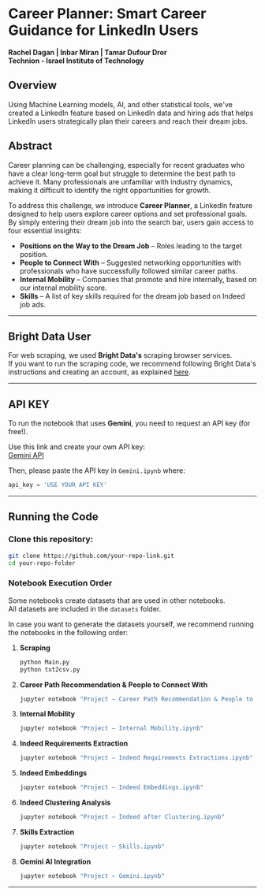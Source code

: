 # Career Planner: Smart Career Guidance for LinkedIn Users  

**Rachel Dagan | Inbar Miran | Tamar Dufour Dror**  
**Technion - Israel Institute of Technology**  

## Overview  
Using Machine Learning models, AI, and other statistical tools, we've created a LinkedIn feature based on LinkedIn data and hiring ads that helps LinkedIn users strategically plan their careers and reach their dream jobs.  

## Abstract  
Career planning can be challenging, especially for recent graduates who have a clear long-term goal but struggle to determine the best path to achieve it. Many professionals are unfamiliar with industry dynamics, making it difficult to identify the right opportunities for growth.  

To address this challenge, we introduce **Career Planner**, a LinkedIn feature designed to help users explore career options and set professional goals. By simply entering their dream job into the search bar, users gain access to four essential insights:  

- **Positions on the Way to the Dream Job** – Roles leading to the target position.  
- **People to Connect With** – Suggested networking opportunities with professionals who have successfully followed similar career paths.  
- **Internal Mobility** – Companies that promote and hire internally, based on our internal mobility score.  
- **Skills** – A list of key skills required for the dream job based on Indeed job ads.  

---

## Bright Data User  
For web scraping, we used **Bright Data's** scraping browser services.  
If you want to run the scraping code, we recommend following Bright Data's instructions and creating an account, as explained [here](https://docs.brightdata.com/scraping-automation/scraping-browser/introduction).  

---

## API KEY  
To run the notebook that uses **Gemini**, you need to request an API key (for free!).  

Use this link and create your own API key:  
[Gemini API](https://ai.google.dev/)  

Then, please paste the API key in `Gemini.ipynb` where:  

```python
api_key = 'USE YOUR API KEY'
```

---

## Running the Code  

### Clone this repository:  
```bash
git clone https://github.com/your-repo-link.git
cd your-repo-folder
```

### Notebook Execution Order  
Some notebooks create datasets that are used in other notebooks.  
All datasets are included in the `datasets` folder.  

In case you want to generate the datasets yourself, we recommend running the notebooks in the following order:  

1. **Scraping**  
   ```bash
   python Main.py
   python txt2csv.py
   ```
   
2. **Career Path Recommendation & People to Connect With**  
   ```bash
   jupyter notebook "Project – Career Path Recommendation & People to Connect With.ipynb"
   ```

3. **Internal Mobility**  
   ```bash
   jupyter notebook "Project – Internal Mobility.ipynb"
   ```

4. **Indeed Requirements Extraction**  
   ```bash
   jupyter notebook "Project – Indeed Requirements Extractions.ipynb"
   ```

5. **Indeed Embeddings**  
   ```bash
   jupyter notebook "Project – Indeed Embeddings.ipynb"
   ```

6. **Indeed Clustering Analysis**  
   ```bash
   jupyter notebook "Project – Indeed after Clustering.ipynb"
   ```

7. **Skills Extraction**  
   ```bash
   jupyter notebook "Project – Skills.ipynb"
   ```

8. **Gemini AI Integration**  
   ```bash
   jupyter notebook "Project – Gemini.ipynb"
   ```

---
